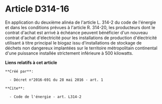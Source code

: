 # Article D314-16

En application du 
deuxième alinéa de l'article L. 314-2 du code de l'énergie
et dans les conditions prévues à l'article R. 314-20, les producteurs dont le contrat d'achat est arrivé à échéance peuvent
bénéficier d'un nouveau contrat d'achat d'électricité pour les installations de production d'électricité utilisant à titre
principal le biogaz issu d'installations de stockage de déchets non dangereux implantées sur le territoire métropolitain
continental d'une puissance installée strictement inférieure à 500 kilowatts.

**Liens relatifs à cet article**

	**Créé par**:

	  - Décret n°2016-691 du 28 mai 2016 - art. 1

	**Cite**:

	  - Code de l'énergie - art. L314-2
